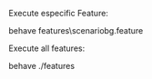 Execute especific Feature:   

behave features\scenariobg.feature  


Execute all features:

behave ./features   